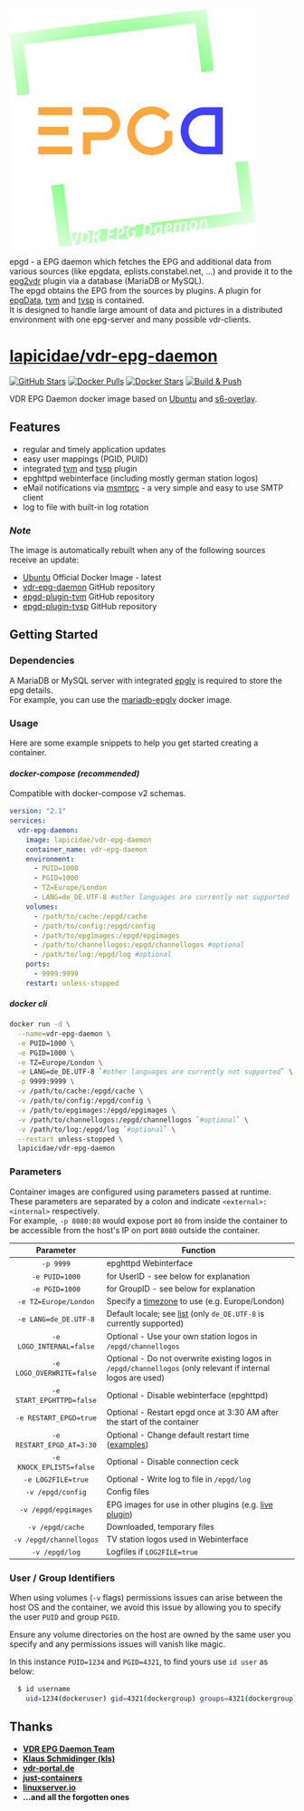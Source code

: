 [![epgd](epgd-logo.svg)](https://github.com/vdr-projects/vdr-epg-daemon)

epgd - a EPG daemon which fetches the EPG and additional data from various sources (like epgdata, eplists.constabel.net, ...) and provide it to the [epg2vdr](https://github.com/horchi/vdr-plugin-epg2vdr) plugin via a database (MariaDB or MySQL).  
The epgd obtains the EPG from the sources by plugins. A plugin for [epgData](https://www.epgdata.com), [tvm](https://github.com/3PO/epgd-plugin-tvm/) and [tvsp](https://github.com/chriszero/epgd-plugin-tvsp) is contained.  
It is designed to handle large amount of data and pictures in a distributed environment with one epg-server and many possible vdr-clients.


# [lapicidae/vdr-epg-daemon](https://github.com/lapicidae/vdr-epg-daemon)

[![GitHub Stars](https://img.shields.io/github/stars/lapicidae/vdr-epg-daemon.svg?color=3c0e7b&labelColor=555555&logoColor=ffffff&style=for-the-badge&logo=github)](https://github.com/lapicidae/vdr-epg-daemon)
[![Docker Pulls](https://img.shields.io/docker/pulls/lapicidae/vdr-epg-daemon.svg?color=3c0e7b&labelColor=555555&logoColor=ffffff&style=for-the-badge&label=pulls&logo=docker)](https://hub.docker.com/r/lapicidae/vdr-epg-daemon)
[![Docker Stars](https://img.shields.io/docker/stars/lapicidae/vdr-epg-daemon.svg?color=3c0e7b&labelColor=555555&logoColor=ffffff&style=for-the-badge&label=stars&logo=docker)](https://hub.docker.com/r/lapicidae/vdr-epg-daemon)
[![Build & Push](https://img.shields.io/github/workflow/status/lapicidae/vdr-epg-daemon/Docker%20Build%20&%20Push?label=Build%20%26%20Push&labelColor=555555&logoColor=ffffff&style=for-the-badge&logo=github)](https://github.com/lapicidae/vdr-epg-daemon/actions/workflows/docker.yml)


VDR EPG Daemon docker image based on [Ubuntu](https://hub.docker.com/_/ubuntu) and [s6-overlay](https://github.com/just-containers/s6-overlay).


## Features

* regular and timely application updates
* easy user mappings (PGID, PUID)
* integrated [tvm](https://github.com/3PO/epgd-plugin-tvm/) and [tvsp](https://github.com/chriszero/epgd-plugin-tvsp) plugin
* epghttpd webinterface (including mostly german station logos)
* eMail notifications via [msmtprc](https://marlam.de/msmtp) - a very simple and easy to use SMTP client
* log to file with built-in log rotation

### *Note*
The image is automatically rebuilt when any of the following sources receive an update:

* [Ubuntu](https://hub.docker.com/_/ubuntu) Official Docker Image - latest
* [vdr-epg-daemon](https://github.com/vdr-projects/vdr-epg-daemon) GitHub repository
* [epgd-plugin-tvm](https://github.com/3PO/epgd-plugin-tvm) GitHub repository
* [epgd-plugin-tvsp](https://github.com/chriszero/epgd-plugin-tvsp) GitHub repository


## Getting Started

### Dependencies

A MariaDB or MySQL server with integrated [epglv](https://github.com/vdr-projects/vdr-epg-daemon/blob/master/epglv/README) is required to store the epg details.  
For example, you can use the [mariadb-epglv](https://github.com/lapicidae/mariadb-epglv) docker image.

### Usage
Here are some example snippets to help you get started creating a container.

#### *docker-compose (recommended)*

Compatible with docker-compose v2 schemas.
```yaml
version: "2.1"
services:
  vdr-epg-daemon:
    image: lapicidae/vdr-epg-daemon
    container_name: vdr-epg-daemon
    environment:
      - PUID=1000
      - PGID=1000
      - TZ=Europe/London
      - LANG=de_DE.UTF-8 #other languages are currently not supported
    volumes:
      - /path/to/cache:/epgd/cache
      - /path/to/config:/epgd/config
      - /path/to/epgimages:/epgd/epgimages
      - /path/to/channellogos:/epgd/channellogos #optional
      - /path/to/log:/epgd/log #optional
    ports:
      - 9999:9999
    restart: unless-stopped
```

#### *docker cli*

```bash
docker run -d \
  --name=vdr-epg-daemon \
  -e PUID=1000 \
  -e PGID=1000 \
  -e TZ=Europe/London \
  -e LANG=de_DE.UTF-8 `#other languages are currently not supported` \
  -p 9999:9999 \
  -v /path/to/cache:/epgd/cache \
  -v /path/to/config:/epgd/config \
  -v /path/to/epgimages:/epgd/epgimages \
  -v /path/to/channellogos:/epgd/channellogos `#optional` \
  -v /path/to/log:/epgd/log `#optional` \
  --restart unless-stopped \
  lapicidae/vdr-epg-daemon
```

### Parameters

Container images are configured using parameters passed at runtime.  
These parameters are separated by a colon and indicate `<external>:<internal>` respectively.  
For example, `-p 8080:80` would expose port `80` from inside the container to be accessible from the host's IP on port `8080` outside the container.

| Parameter | Function |
| :----: | --- |
| `-p 9999` | epghttpd Webinterface |
| `-e PUID=1000` | for UserID - see below for explanation |
| `-e PGID=1000` | for GroupID - see below for explanation |
| `-e TZ=Europe/London` | Specify a [timezone](https://en.wikipedia.org/wiki/List_of_tz_database_time_zones#List) to use (e.g. Europe/London) |
| `-e LANG=de_DE.UTF-8` | Default locale; see [list](https://sourceware.org/git/?p=glibc.git;a=blob_plain;f=localedata/SUPPORTED;hb=HEAD) (only `de_DE.UTF-8` is currently supported) |
| `-e LOGO_INTERNAL=false` | Optional - Use your own station logos in `/epgd/channellogos` |
| `-e LOGO_OVERWRITE=false` | Optional - Do not overwrite existing logos in `/epgd/channellogos` (only relevant if internal logos are used) |
| `-e START_EPGHTTPD=false` | Optional - Disable webinterface (epghttpd) |
| `-e RESTART_EPGD=true` | Optional - Restart epgd once at 3:30 AM after the start of the container |
| `-e RESTART_EPGD_AT=3:30` | Optional - Change default restart time ([examples](https://www.ibm.com/docs/en/zos/2.5.0?topic=descriptions-run-command-specified-time)) |
| `-e KNOCK_EPLISTS=false` | Optional - Disable connection ceck  |
| `-e LOG2FILE=true` | Optional - Write log to file in `/epgd/log` |
| `-v /epgd/config` | Config files |
| `-v /epgd/epgimages` | EPG images for use in other plugins (e.g. [live plugin](https://github.com/MarkusEh/vdr-plugin-live)) |
| `-v /epgd/cache` | Downloaded, temporary files |
| `-v /epgd/channellogos`| TV station logos used in Webinterface |
| `-v /epgd/log` | Logfiles if `LOG2FILE=true` |

### User / Group Identifiers

When using volumes (`-v` flags) permissions issues can arise between the host OS and the container, we avoid this issue by allowing you to specify the user `PUID` and group `PGID`.

Ensure any volume directories on the host are owned by the same user you specify and any permissions issues will vanish like magic.

In this instance `PUID=1234` and `PGID=4321`, to find yours use `id user` as below:

```bash
  $ id username
    uid=1234(dockeruser) gid=4321(dockergroup) groups=4321(dockergroup)
```


## Thanks

* **[VDR EPG Daemon Team](https://github.com/vdr-projects/vdr-epg-daemon)**
* **[Klaus Schmidinger (kls)](http://www.tvdr.de/)**
* **[vdr-portal.de](https://www.vdr-portal.de/)**
* **[just-containers](https://github.com/just-containers)**
* **[linuxserver.io](https://www.linuxserver.io/)**
* **...and all the forgotten ones**